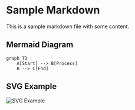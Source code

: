 # Sample Markdown

This is a sample markdown file with some content.

## Mermaid Diagram

```mermaid
graph TD
    A[Start] --> B[Process]
    B --> C[End]
```

## SVG Example

![SVG Example](https://upload.wikimedia.org/wikipedia/commons/0/02/SVG_logo.svg)
